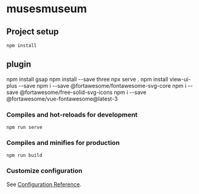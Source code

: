# musesmuseum

## Project setup
```
npm install
```
## plugin
npm install gsap
npm install --save three
npx serve .
npm install view-ui-plus --save
npm i --save @fortawesome/fontawesome-svg-core
npm i --save @fortawesome/free-solid-svg-icons
npm i --save @fortawesome/vue-fontawesome@latest-3
### Compiles and hot-reloads for development
```
npm run serve
```

### Compiles and minifies for production
```
npm run build
```

### Customize configuration
See [Configuration Reference](https://cli.vuejs.org/config/).
